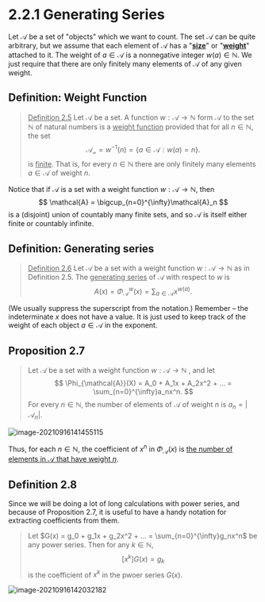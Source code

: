 # 2.2.1 Generating Series

Let $\mathcal{A}$ be a set of "objects" which we want to count. The set $\mathcal{A}$ can be quite arbitrary, but we assume that each element of $\mathcal{A}$ has a "<u>**size**</u>" or "<u>**weight**</u>" attached to it. The weight of $a \in \mathcal{A}$ is a nonnegative integer $w(a) \in \mathbb N$. We just require that there are only finitely many elements of $\mathcal{A}$ of any given weight.

## Definition: Weight Function

> <u>Definition 2.5</u> Let $\mathcal{A}$ be a set. A function $w: \mathcal{A} \rightarrow \mathbb N$ form $\mathcal{A}$ to the set $\mathbb N$ of natural numbers is a <u>weight function</u> provided that for all $n \in \mathbb N$, the set
> $$
> \mathcal{A_n} = w^{-1}(n) = \{a\in \mathcal{A} : w(a) = n \}.
> $$
> is <u>finite</u>. That is, for every $n \in \mathbb N$ there are only finitely many elements $a \in \mathcal{A}$ of weight $n$.

Notice that if $\mathcal{A}$ is a set with a weight function $w: \mathcal{A} \rightarrow \mathbb N$, then
$$
\mathcal{A} = \bigcup_{n=0}^{\infty}\mathcal{A}_n
$$
is a (disjoint) union of countably many finite sets, and so $\mathcal{A}$ is itself either finite or countably infinite.



## Definition: Generating series

><u>Definition 2.6</u> Let $\mathcal{A}$ be a set with a weight function $w: \mathcal{A} \rightarrow \mathbb N$ as in Definition 2.5. The <u>generating series</u> of $\mathcal{A}$ with respect to $w$ is
>$$
>A(x) = \Phi_{\mathcal{A}}^{w}(x) = \sum_{a\in\mathcal{A}}x^{w(a)}.
>$$
>

(We usually suppress the superscript from the notation.) Remember – the indeterminate $x$ does not have a value. It is just used to keep track of the weight of each object $a \in \mathcal{A}$ in the exponent.

## Proposition 2.7

>Let $\mathcal{A}$ be a set with a weight function $w: \mathcal{A} \rightarrow \mathbb N$ , and let
>$$
>\Phi_{\mathcal{A}}(X) = A_0 + A_1x + A_2x^2 + ... = \sum_{n=0}^{\infty}a_nx^n.
>$$
>For every $n\in\mathbb N$, the number of elements of $\mathcal{A}$ of weight $n$ is $a_n = |\mathcal{A}_n|$.

![image-20210916141455115](D:\dev\AllNote\.mdnote\assets\image-20210916141455115.png)

Thus, for each $n \in \mathbb N$, the coefficient of $x^n$ in $\Phi_{\mathcal{A}}(x)$ is <u>the number of elements in $\mathcal{A}$ that have weight $n$</u>.

## Definition 2.8

Since we will be doing a lot of long calculations with power series, and because of Proposition 2.7, it is useful to have a handy notation for extracting coefficients from them.

>Let $G(x) = g_0 + g_1x + g_2x^2 + ... = \sum_{n=0}^{\infty}g_nx^n$ be any power series. Then for any $k \in \mathbb N$,
>$$
>[x^k]G(x) = g_k
>$$
>is the coefficient of $x^k$ in the pwoer series $G(x)$.

![image-20210916142032182](D:\dev\AllNote\.mdnote\assets\image-20210916142032182.png)
